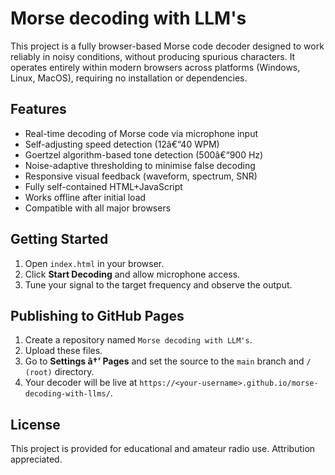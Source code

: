 # Morse decoding with LLM's

This project is a fully browser-based Morse code decoder designed to work reliably in noisy conditions, without producing spurious characters. It operates entirely within modern browsers across platforms (Windows, Linux, MacOS), requiring no installation or dependencies.

## Features

- Real-time decoding of Morse code via microphone input
- Self-adjusting speed detection (12â€“40 WPM)
- Goertzel algorithm-based tone detection (500â€“900 Hz)
- Noise-adaptive thresholding to minimise false decoding
- Responsive visual feedback (waveform, spectrum, SNR)
- Fully self-contained HTML+JavaScript
- Works offline after initial load
- Compatible with all major browsers

## Getting Started

1. Open `index.html` in your browser.
2. Click **Start Decoding** and allow microphone access.
3. Tune your signal to the target frequency and observe the output.

## Publishing to GitHub Pages

1. Create a repository named `Morse decoding with LLM's`.
2. Upload these files.
3. Go to **Settings â†’ Pages** and set the source to the `main` branch and `/ (root)` directory.
4. Your decoder will be live at `https://<your-username>.github.io/morse-decoding-with-llms/`.

## License

This project is provided for educational and amateur radio use. Attribution appreciated.
